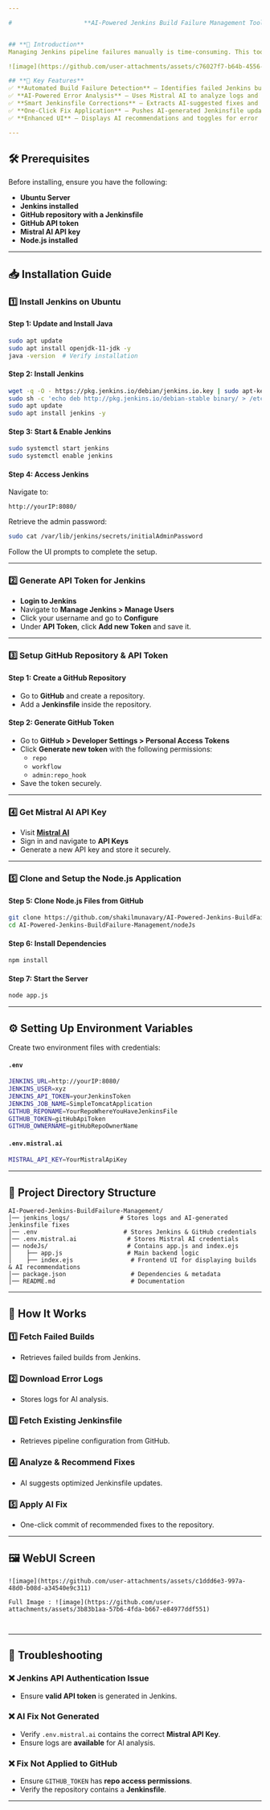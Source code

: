 ```yaml
---

#                    **AI-Powered Jenkins Build Failure Management Tool**  


## **🚀 Introduction**  
Managing Jenkins pipeline failures manually is time-consuming. This tool automates **failure detection, troubleshooting, and fixing using AI-powered recommendations**, making DevOps workflows more efficient with less manual effots.

![image](https://github.com/user-attachments/assets/c76027f7-b64b-4556-97f0-97d305bc9f46)

## **🔑 Key Features**
✅ **Automated Build Failure Detection** – Identifies failed Jenkins builds.  
✅ **AI-Powered Error Analysis** – Uses Mistral AI to analyze logs and suggest fixes.  
✅ **Smart Jenkinsfile Corrections** – Extracts AI-suggested fixes and applies them.  
✅ **One-Click Fix Application** – Pushes AI-generated Jenkinsfile updates to GitHub automatically.  
✅ **Enhanced UI** – Displays AI recommendations and toggles for error logs.  

---
```


## **🛠 Prerequisites**
Before installing, ensure you have the following:
- **Ubuntu Server**
- **Jenkins installed**
- **GitHub repository with a Jenkinsfile**
- **GitHub API token**
- **Mistral AI API key**
- **Node.js installed**

---

## **📥 Installation Guide**
### **1️⃣ Install Jenkins on Ubuntu**
#### **Step 1: Update and Install Java**
```bash
sudo apt update
sudo apt install openjdk-11-jdk -y
java -version  # Verify installation
```
#### **Step 2: Install Jenkins**
```bash
wget -q -O - https://pkg.jenkins.io/debian/jenkins.io.key | sudo apt-key add -
sudo sh -c 'echo deb http://pkg.jenkins.io/debian-stable binary/ > /etc/apt/sources.list.d/jenkins.list'
sudo apt update
sudo apt install jenkins -y
```
#### **Step 3: Start & Enable Jenkins**
```bash
sudo systemctl start jenkins
sudo systemctl enable jenkins
```
#### **Step 4: Access Jenkins**
Navigate to:
```
http://yourIP:8080/
```
Retrieve the admin password:
```bash
sudo cat /var/lib/jenkins/secrets/initialAdminPassword
```
Follow the UI prompts to complete the setup.

---

### **2️⃣ Generate API Token for Jenkins**
- **Login to Jenkins**
- Navigate to **Manage Jenkins > Manage Users**
- Click your username and go to **Configure**
- Under **API Token**, click **Add new Token** and save it.

---

### **3️⃣ Setup GitHub Repository & API Token**
#### **Step 1: Create a GitHub Repository**
- Go to **GitHub** and create a repository.
- Add a **Jenkinsfile** inside the repository.

#### **Step 2: Generate GitHub Token**
- Go to **GitHub > Developer Settings > Personal Access Tokens**
- Click **Generate new token** with the following permissions:
  - `repo`
  - `workflow`
  - `admin:repo_hook`
- Save the token securely.

---

### **4️⃣ Get Mistral AI API Key**
- Visit **[Mistral AI](https://mistral.ai/)**
- Sign in and navigate to **API Keys**
- Generate a new API key and store it securely.

---

### **5️⃣ Clone and Setup the Node.js Application**
#### **Step 5: Clone Node.js Files from GitHub**
```bash
git clone https://github.com/shakilmunavary/AI-Powered-Jenkins-BuildFailure-Management.git
cd AI-Powered-Jenkins-BuildFailure-Management/nodeJs
```

#### **Step 6: Install Dependencies**
```bash
npm install
```

#### **Step 7: Start the Server**
```bash
node app.js
```

---

## **⚙️ Setting Up Environment Variables**
Create two environment files with credentials:

#### **`.env`**
```bash
JENKINS_URL=http://yourIP:8080/
JENKINS_USER=xyz
JENKINS_API_TOKEN=yourJenkinsToken
JENKINS_JOB_NAME=SimpleTomcatApplication
GITHUB_REPONAME=YourRepoWhereYouHaveJenkinsFile
GITHUB_TOKEN=gitHubApiToken
GITHUB_OWNERNAME=gitHubRepoOwnerName
```
#### **`.env.mistral.ai`**
```bash
MISTRAL_API_KEY=YourMistralApiKey
```

---

## **📂 Project Directory Structure**
```
AI-Powered-Jenkins-BuildFailure-Management/
│── jenkins_logs/              # Stores logs and AI-generated Jenkinsfile fixes
│── .env                        # Stores Jenkins & GitHub credentials
│── .env.mistral.ai              # Stores Mistral AI credentials
│── nodeJs/                      # Contains app.js and index.ejs
│    ├── app.js                  # Main backend logic
│    ├── index.ejs                # Frontend UI for displaying builds & AI recommendations
│── package.json                  # Dependencies & metadata
│── README.md                     # Documentation
```

---

## **📡 How It Works**
### **1️⃣ Fetch Failed Builds**
- Retrieves failed builds from Jenkins.

### **2️⃣ Download Error Logs**
- Stores logs for AI analysis.

### **3️⃣ Fetch Existing Jenkinsfile**
- Retrieves pipeline configuration from GitHub.

### **4️⃣ Analyze & Recommend Fixes**
- AI suggests optimized Jenkinsfile updates.

### **5️⃣ Apply AI Fix**
- One-click commit of recommended fixes to the repository.

---

## **🖼️ WebUI Screen**
```
![image](https://github.com/user-attachments/assets/c1ddd6e3-997a-48d0-b08d-a34540e9c311)

Full Image : ![image](https://github.com/user-attachments/assets/3b83b1aa-57b6-4fda-b667-e84977ddf551)

    
```

---

## **🔎 Troubleshooting**
### ❌ **Jenkins API Authentication Issue**
- Ensure **valid API token** is generated in Jenkins.

### ❌ **AI Fix Not Generated**
- Verify `.env.mistral.ai` contains the correct **Mistral API Key**.
- Ensure logs are **available** for AI analysis.

### ❌ **Fix Not Applied to GitHub**
- Ensure `GITHUB_TOKEN` has **repo access permissions**.
- Verify the repository contains a **Jenkinsfile**.

---

